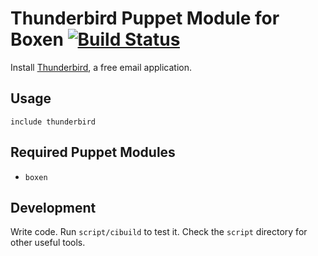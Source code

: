 # Thunderbird Puppet Module for Boxen [![Build Status](https://travis-ci.org/boxen/puppet-thunderbird.png)](https://travis-ci.org/boxen/puppet-thunderbird)

Install [Thunderbird](https://www.mozilla.org/en-US/thunderbird/), a free email application.

## Usage

```puppet
include thunderbird
```

## Required Puppet Modules

* `boxen`

## Development

Write code. Run `script/cibuild` to test it. Check the `script`
directory for other useful tools.
